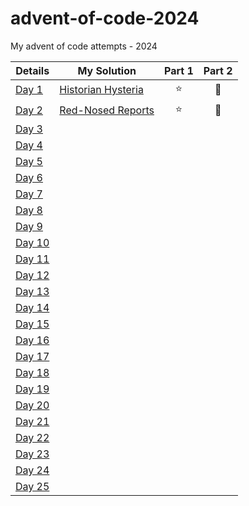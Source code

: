# advent-of-code-2024
My advent of code attempts - 2024

| Details                                        | My Solution                           | Part 1 | Part 2 |
|------------------------------------------------|---------------------------------------|:------:|:------:|
| [Day 1](https://adventofcode.com/2024/day/1)   | [Historian Hysteria](Day01/README.md) |   ⭐    |   🌟   |
| [Day 2](https://adventofcode.com/2024/day/2)   | [Red-Nosed Reports](Day02/README.md)  |   ⭐    |   🌟   |
| [Day 3](https://adventofcode.com/2024/day/3)   |                                       |        |        |
| [Day 4](https://adventofcode.com/2024/day/4)   |                                       |        |        |
| [Day 5](https://adventofcode.com/2024/day/5)   |                                       |        |        |
| [Day 6](https://adventofcode.com/2024/day/6)   |                                       |        |        |
| [Day 7](https://adventofcode.com/2024/day/7)   |                                       |        |        |
| [Day 8](https://adventofcode.com/2024/day/8)   |                                       |        |        |
| [Day 9](https://adventofcode.com/2024/day/9)   |                                       |        |        |
| [Day 10](https://adventofcode.com/2024/day/10) |                                       |        |        |
| [Day 11](https://adventofcode.com/2024/day/11) |                                       |        |        |
| [Day 12](https://adventofcode.com/2024/day/12) |                                       |        |        |
| [Day 13](https://adventofcode.com/2024/day/13) |                                       |        |        |
| [Day 14](https://adventofcode.com/2024/day/14) |                                       |        |        |
| [Day 15](https://adventofcode.com/2024/day/15) |                                       |        |        |
| [Day 16](https://adventofcode.com/2024/day/16) |                                       |        |        |
| [Day 17](https://adventofcode.com/2024/day/17) |                                       |        |        |
| [Day 18](https://adventofcode.com/2024/day/18) |                                       |        |        |
| [Day 19](https://adventofcode.com/2024/day/19) |                                       |        |        |
| [Day 20](https://adventofcode.com/2024/day/20) |                                       |        |        |
| [Day 21](https://adventofcode.com/2024/day/21) |                                       |        |        |
| [Day 22](https://adventofcode.com/2024/day/22) |                                       |        |        |
| [Day 23](https://adventofcode.com/2024/day/23) |                                       |        |        |
| [Day 24](https://adventofcode.com/2024/day/24) |                                       |        |        |
| [Day 25](https://adventofcode.com/2024/day/25) |                                       |        |        |
